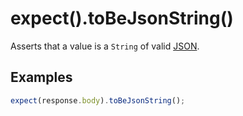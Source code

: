 # expect().toBeJsonString()

Asserts that a value is a `String` of valid [JSON][json].

## Examples

```js
expect(response.body).toBeJsonString();
```

[json]: https://en.wikipedia.org/wiki/JSON

